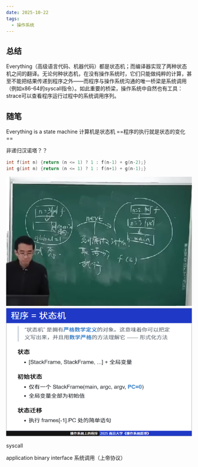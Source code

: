 ```yaml
---
date: 2025-10-22
tags:
  - 操作系统
---
```

## 总结
Everything（高级语言代码、机器代码）都是状态机；而编译器实现了两种状态机之间的翻译。无论何种状态机，在没有操作系统时，它们只能做纯粹的计算，甚至不能把结果传递到程序之外——而程序与操作系统沟通的唯一桥梁是系统调用（例如x86-64的syscall指令）。如此重要的桥梁，操作系统中自然也有工具：strace可以查看程序运行过程中的系统调用序列。

## 随笔
Everything is a state machine
计算机是状态机
==程序的执行就是状态的变化==

非递归汉诺塔？？
```cpp
int f(int n) {return (n <= 1) ? 1 : f(n-1) + g(n-2);}
int g(int n) {return (n <= 1) ? 1 : f(n+1) + g(n-1);}
```
<img src="./images/Pasted image 20251022165704.png" width="100%" height= "350px">
<img src="./images/Pasted image 20251022165817.png" width="100%" height="350px">

syscall

application binary interface
系统调用（上帝协议）